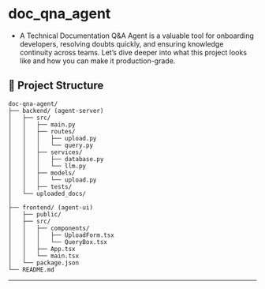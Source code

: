 # doc_qna_agent
- A Technical Documentation Q&amp;A Agent is a valuable tool for onboarding developers, resolving doubts quickly, and ensuring knowledge continuity across teams. Let’s dive deeper into what this project looks like and how you can make it production-grade.

## 📁 Project Structure

```
doc-qna-agent/
├── backend/ (agent-server)
│   ├── src/
│   │   ├── main.py
│   │   ├── routes/
│   │   │   ├── upload.py
│   │   │   └── query.py
│   │   ├── services/
│   │   │   ├── database.py
│   │   │   └── llm.py
│   │   ├── models/
│   │   │   └── upload.py
│   │   ├── tests/
│   └── uploaded_docs/
│
├── frontend/ (agent-ui)
│   ├── public/
│   ├── src/
│   │   ├── components/
│   │   │   ├── UploadForm.tsx
│   │   │   └── QueryBox.tsx
│   │   ├── App.tsx
│   │   └── main.tsx
│   └── package.json
└── README.md
```

---